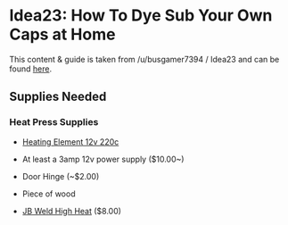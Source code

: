 # Idea23: How To Dye Sub Your Own Caps at Home

This content & guide is taken from /u/busgamer7394 / Idea23 and can be found [here](https://www.reddit.com/r/MechanicalKeyboards/comments/6egoot/idea23_how_to_dye_sub_your_own_caps/).

## Supplies Needed

### Heat Press Supplies

* [Heating Element 12v 220c](https://www.aliexpress.com/item/2-Pcs-Ptc-Heaters-Heating-Element-Hair-Dryer-Accessories-Curlers-Heater-80-120-220-Degrees-Celsius/32695646350.html?ws_ab_test=searchweb0_0,searchweb201602_1_10152_10065_10151_10130_10068_10136_10137_10157_10060_10138_10155_10062_10156_437_10154_10056_10055_10054_10059_303_100031_10099_10103_10102_10096_10147_10052_10053_10107_10050_10142_10051_10084_10083_10080_10082_10081_10178_10110_519_10111_10112_10113_10114_10182_10185_10078_10079_10073_10123_142,searchweb201603_16,ppcSwitch_5&btsid=d9b33f4c-f63e-4adb-8c9c-402c51550ff0&algo_expid=33118be6-cc77-44b3-b2a0-9dc4772bf5b6-0&algo_pvid=33118be6-cc77-44b3-b2a0-9dc4772bf5b6)

* At least a 3amp 12v power supply ($10.00~)

* Door Hinge (~$2.00)

* Piece of wood

* [JB Weld High Heat](https://www.amazon.com/J-B-Weld-8297-HighHeat-Degree/dp/B007PP26RI/ref=sr_1_1?ie=UTF8&qid=1496252483&sr=8-1&keywords=jb+weld+high+heat) ($8.00)


